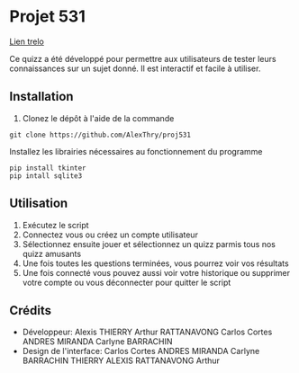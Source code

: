 # Projet 531 

[Lien trelo](https://trello.com/invite/projet5312/ATTI3de70b5bf270f993241c1bebd8afb112FB6509E7)

Ce quizz a été développé pour permettre aux utilisateurs de tester leurs connaissances sur un sujet donné. Il est interactif et facile à utiliser.

## Installation

1. Clonez le dépôt à l'aide de la commande 

```
git clone https://github.com/AlexThry/proj531
```
Installez les librairies nécessaires au fonctionnement du programme
```
pip install tkinter 
pip intall sqlite3
```

## Utilisation

1. Exécutez le script
2. Connectez vous ou créez un compte utilisateur
3. Sélectionnez ensuite jouer et sélectionnez un quizz parmis tous nos quizz amusants
4. Une fois toutes les questions terminées, vous pourrez voir vos résultats
5. Une fois connecté vous pouvez aussi voir votre historique ou supprimer votre compte ou vous déconnecter pour quitter le script

## Crédits

- Développeur: Alexis THIERRY Arthur RATTANAVONG Carlos Cortes ANDRES MIRANDA Carlyne BARRACHIN
- Design de l'interface: Carlos Cortes ANDRES MIRANDA Carlyne BARRACHIN THIERRY ALEXIS RATTANAVONG Arthur
